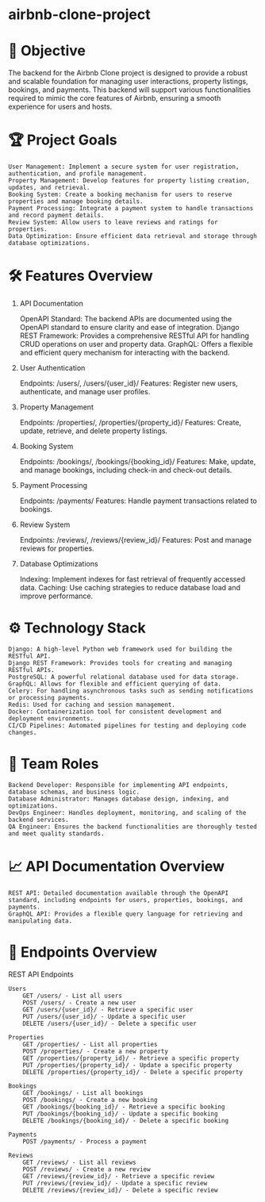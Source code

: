 # airbnb-clone-project

# 🚀 Objective

The backend for the Airbnb Clone project is designed to provide a robust and scalable foundation for managing user interactions, property listings, bookings, and payments. This backend will support various functionalities required to mimic the core features of Airbnb, ensuring a smooth experience for users and hosts.
# 🏆 Project Goals

    User Management: Implement a secure system for user registration, authentication, and profile management.
    Property Management: Develop features for property listing creation, updates, and retrieval.
    Booking System: Create a booking mechanism for users to reserve properties and manage booking details.
    Payment Processing: Integrate a payment system to handle transactions and record payment details.
    Review System: Allow users to leave reviews and ratings for properties.
    Data Optimization: Ensure efficient data retrieval and storage through database optimizations.

# 🛠️ Features Overview
1. API Documentation

    OpenAPI Standard: The backend APIs are documented using the OpenAPI standard to ensure clarity and ease of integration.
    Django REST Framework: Provides a comprehensive RESTful API for handling CRUD operations on user and property data.
    GraphQL: Offers a flexible and efficient query mechanism for interacting with the backend.

2. User Authentication

    Endpoints: /users/, /users/{user_id}/
    Features: Register new users, authenticate, and manage user profiles.

3. Property Management

    Endpoints: /properties/, /properties/{property_id}/
    Features: Create, update, retrieve, and delete property listings.

4. Booking System

    Endpoints: /bookings/, /bookings/{booking_id}/
    Features: Make, update, and manage bookings, including check-in and check-out details.

5. Payment Processing

    Endpoints: /payments/
    Features: Handle payment transactions related to bookings.

6. Review System

    Endpoints: /reviews/, /reviews/{review_id}/
    Features: Post and manage reviews for properties.

7. Database Optimizations

    Indexing: Implement indexes for fast retrieval of frequently accessed data.
    Caching: Use caching strategies to reduce database load and improve performance.

# ⚙️ Technology Stack

    Django: A high-level Python web framework used for building the RESTful API.
    Django REST Framework: Provides tools for creating and managing RESTful APIs.
    PostgreSQL: A powerful relational database used for data storage.
    GraphQL: Allows for flexible and efficient querying of data.
    Celery: For handling asynchronous tasks such as sending notifications or processing payments.
    Redis: Used for caching and session management.
    Docker: Containerization tool for consistent development and deployment environments.
    CI/CD Pipelines: Automated pipelines for testing and deploying code changes.

# 👥 Team Roles

    Backend Developer: Responsible for implementing API endpoints, database schemas, and business logic.
    Database Administrator: Manages database design, indexing, and optimizations.
    DevOps Engineer: Handles deployment, monitoring, and scaling of the backend services.
    QA Engineer: Ensures the backend functionalities are thoroughly tested and meet quality standards.

# 📈 API Documentation Overview

    REST API: Detailed documentation available through the OpenAPI standard, including endpoints for users, properties, bookings, and payments.
    GraphQL API: Provides a flexible query language for retrieving and manipulating data.

# 📌 Endpoints Overview
REST API Endpoints

    Users
        GET /users/ - List all users
        POST /users/ - Create a new user
        GET /users/{user_id}/ - Retrieve a specific user
        PUT /users/{user_id}/ - Update a specific user
        DELETE /users/{user_id}/ - Delete a specific user

    Properties
        GET /properties/ - List all properties
        POST /properties/ - Create a new property
        GET /properties/{property_id}/ - Retrieve a specific property
        PUT /properties/{property_id}/ - Update a specific property
        DELETE /properties/{property_id}/ - Delete a specific property

    Bookings
        GET /bookings/ - List all bookings
        POST /bookings/ - Create a new booking
        GET /bookings/{booking_id}/ - Retrieve a specific booking
        PUT /bookings/{booking_id}/ - Update a specific booking
        DELETE /bookings/{booking_id}/ - Delete a specific booking

    Payments
        POST /payments/ - Process a payment

    Reviews
        GET /reviews/ - List all reviews
        POST /reviews/ - Create a new review
        GET /reviews/{review_id}/ - Retrieve a specific review
        PUT /reviews/{review_id}/ - Update a specific review
        DELETE /reviews/{review_id}/ - Delete a specific review
